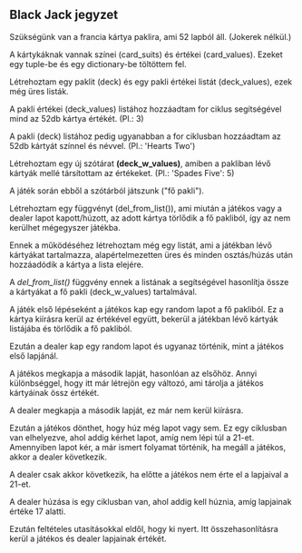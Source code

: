 ## Black Jack jegyzet

Szükségünk van a francia kártya paklira, ami 52 lapból áll. (Jokerek nélkül.)

A kártykáknak vannak színei (card_suits) és értékei (card_values). Ezeket egy tuple-be és egy dictionary-be töltöttem fel.

Létrehoztam egy paklit (deck) és egy pakli értékei listát (deck_values), ezek még üres listák.

A pakli értékei (deck_values) listához hozzáadtam for ciklus segítségével mind az 52db kártya értékét. (Pl.: 3)

A pakli (deck) listához pedig ugyanabban a for ciklusban hozzáadtam az 52db kártyát színnel és névvel. (Pl.: 'Hearts Two')

Létrehoztam egy új szótárat **(deck_w_values)**, amiben a pakliban lévő kártyák mellé társítottam az értékeket. (Pl.: 'Spades Five': 5)

A játék során ebből a szótárból játszunk ("fő pakli").

Létrehoztam egy függvényt (del_from_list()), ami miután a játékos vagy a dealer lapot kapott/húzott, az adott kártya törlődik a fő pakliból, így az nem kerülhet mégegyszer játékba.

Ennek a működéséhez létrehoztam még egy listát, ami a játékban lévő kártyákat tartalmazza, alapértelmezetten üres és minden osztás/húzás után hozzáadódik a kártya a lista elejére. 

A *del_from_list()* függvény ennek a listának a segítségével hasonlítja össze a kártyákat a fő pakli (deck_w_values) tartalmával.

A játék első lépéseként a játékos kap egy random lapot a fő pakliból. Ez a kártya kiírásra kerül az értékével együtt, bekerül a játékban lévő kártyák listájába és törlődik a fő pakliból.

Ezután a dealer kap egy random lapot és ugyanaz történik, mint a játékos első lapjánál.

A játékos megkapja a második lapját, hasonlóan az elsőhöz. Annyi különbséggel, hogy itt már létrejön egy változó, ami tárolja a játékos kártyáinak össz értékét.

A dealer megkapja a második lapját, ez már nem kerül kiírásra.

Ezután a játékos dönthet, hogy húz még lapot vagy sem. Ez egy ciklusban van elhelyezve, ahol addig kérhet lapot, amíg nem lépi túl a 21-et. Amennyiben lapot kér, a már ismert folyamat történik, ha megáll a játékos, akkor a dealer következik.

A dealer csak akkor következik, ha előtte a játékos nem érte el a lapjaival a 21-et.

A dealer húzása is egy ciklusban van, ahol addig kell húznia, amíg lapjainak értéke 17 alatti.

Ezután feltételes utasításokkal eldől, hogy ki nyert. Itt összehasonlításra kerül a játékos és dealer lapjainak értékét.
